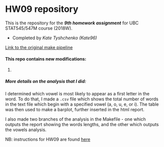 # HW09 repository

This is the repository for the ***9th homework assignment*** for UBC STAT545/547M course (2018W).
- Completed by *Kate Tyshchenko (Kate96)*

[Link to the original make pipeline](https://github.com/STAT545-UBC/make-activity)

#### This repo contains new modifications:
1. 

##### More details on the analysis that I did:
I determined which vowel is most likely to appear as a first letter in the word. To do that, I made a `.csv` file which shows the total number of words in the text file which begin with a specified vowel (a, o, u, e, or i). The table was then used to make a barplot, further inserted in the html report. 

I also made two branches of the analysis in the Makefile - one which outputs the report showing the words lengths, and the other which outputs the vowels analysis.

NB: instructions for HW09 are found [here](http://stat545.com/Classroom/assignments/hw09/hw09.html)



